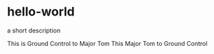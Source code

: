 # hello-world
a short description

This is Ground Control to Major Tom
This Major Tom to Ground Control